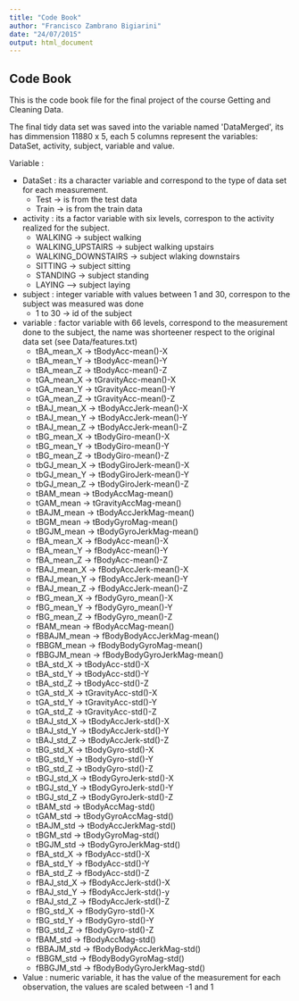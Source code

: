 ```yaml
---
title: "Code Book"
author: "Francisco Zambrano Bigiarini"
date: "24/07/2015"
output: html_document
---
```


## Code Book 

This is the code book file for the final project of the course Getting and Cleaning Data.

The final tidy data set was saved into the variable named 'DataMerged', its has dimmension 11880 x 5, each 5 columns represent the variables: DataSet, activity, subject, variable and value.

Variable :
 - DataSet : its a character variable and correspond to the type of data set for each measurement.
    -  Test -> is from the test data
    -  Train -> is from the train data
 - activity : its a factor variable with six levels, correspon to the activity realized for the subject.
    -  WALKING -> subject walking
    -  WALKING_UPSTAIRS -> subject walking upstairs
    -  WALKING_DOWNSTAIRS -> subject wlaking downstairs
    -  SITTING -> subject sitting
    -  STANDING -> subject standing
    -  LAYING -->  subject laying
 - subject : integer variable with values between 1 and 30, correspon to the subject was measured was done
    -  1 to 30 -> id of the subject
 - variable : factor variable with 66 levels, correspond to the measurement done to the subject, the name was shorteener respect to the original data set (see Data/features.txt)
    -  tBA_mean_X -> tBodyAcc-mean()-X
    -  tBA_mean_Y -> tBodyAcc-mean()-Y
    -  tBA_mean_Z -> tBodyAcc-mean()-Z
    -  tGA_mean_X -> tGravityAcc-mean()-X
    -  tGA_mean_Y -> tGravityAcc-mean()-Y
    -  tGA_mean_Z -> tGravityAcc-mean()-Z
    -  tBAJ_mean_X -> tBodyAccJerk-mean()-X
    -  tBAJ_mean_Y -> tBodyAccJerk-mean()-Y
    -  tBAJ_mean_Z -> tBodyAccJerk-mean()-Z
    -  tBG_mean_X -> tBodyGiro-mean()-X
    -  tBG_mean_Y -> tBodyGiro-mean()-Y
    -  tBG_mean_Z -> tBodyGiro-mean()-Z
    -  tbGJ_mean_X -> tBodyGiroJerk-mean()-X
    -  tbGJ_mean_Y -> tBodyGiroJerk-mean()-Y
    -  tbGJ_mean_Z -> tBodyGiroJerk-mean()-Z
    -  tBAM_mean -> tBodyAccMag-mean()
    -  tGAM_mean -> tGravityAccMag-mean()
    -  tBAJM_mean -> tBodyAccJerkMag-mean()
    -  tBGM_mean -> tBodyGyroMag-mean()
    -  tBGJM_mean -> tBodyGyroJerkMag-mean()
    -  fBA_mean_X -> fBodyAcc-mean()-X
    -  fBA_mean_Y -> fBodyAcc-mean()-Y
    -  fBA_mean_Z -> fBodyAcc-mean()-Z
    -  fBAJ_mean_X -> fBodyAccJerk-mean()-X
    -  fBAJ_mean_Y -> fBodyAccJerk-mean()-Y
    -  fBAJ_mean_Z -> fBodyAccJerk-mean()-Z
    -  fBG_mean_X -> fBodyGyro_mean()-X
    -  fBG_mean_Y -> fBodyGyro_mean()-Y
    -  fBG_mean_Z -> fBodyGyro_mean()-Z
    -  fBAM_mean -> fBodyAccMag-mean()
    -  fBBAJM_mean -> fBodyBodyAccJerkMag-mean()
    -  fBBGM_mean -> fBodyBodyGyroMag-mean()
    -  fBBGJM_mean -> fBodyBodyGyroJerkMag-mean()
    -  tBA_std_X -> tBodyAcc-std()-X
    -  tBA_std_Y -> tBodyAcc-std()-Y
    -  tBA_std_Z -> tBodyAcc-std()-Z
    -  tGA_std_X -> tGravityAcc-std()-X
    -  tGA_std_Y -> tGravityAcc-std()-Y
    -  tGA_std_Z -> tGravityAcc-std()-Z
    -  tBAJ_std_X -> tBodyAccJerk-std()-X
    -  tBAJ_std_Y -> tBodyAccJerk-std()-Y
    -  tBAJ_std_Z -> tBodyAccJerk-std()-Z
    -  tBG_std_X -> tBodyGyro-std()-X
    -  tBG_std_Y -> tBodyGyro-std()-Y
    -  tBG_std_Z -> tBodyGyro-std()-Z
    -  tBGJ_std_X -> tBodyGyroJerk-std()-X
    -  tBGJ_std_Y -> tBodyGyroJerk-std()-Y
    -  tBGJ_std_Z -> tBodyGyroJerk-std()-Z
    -  tBAM_std -> tBodyAccMag-std()
    -  tGAM_std -> tBodyGyroAccMag-std()
    -  tBAJM_std -> tBodyAccJerkMag-std()
    -  tBGM_std -> tBodyGyroMag-std() 
    -  tBGJM_std -> tBodyGyroJerkMag-std()
    -  fBA_std_X -> fBodyAcc-std()-X
    -  fBA_std_Y -> fBodyAcc-std()-Y
    -  fBA_std_Z -> fBodyAcc-std()-Z
    -  fBAJ_std_X -> fBodyAccJerk-std()-X
    -  fBAJ_std_Y -> fBodyAccJerk-std()-y
    -  fBAJ_std_Z -> fBodyAccJerk-std()-Z
    -  fBG_std_X -> fBodyGyro-std()-X
    -  fBG_std_Y -> fBodyGyro-std()-Y
    -  fBG_std_Z -> fBodyGyro-std()-Z
    -  fBAM_std -> fBodyAccMag-std()
    -  fBBAJM_std -> fBodyBodyAccJerkMag-std()
    -  fBBGM_std -> fBodyBodyGyroMag-std()
    -  fBBGJM_std -> fBodyBodyGyroJerkMag-std()
  - Value : numeric variable, it has the value of the measurement for each observation, the values are scaled between -1 and 1
  